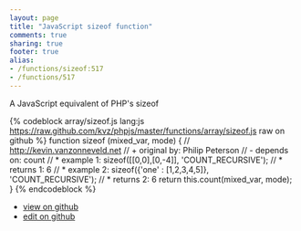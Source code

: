 ```yaml
---
layout: page
title: "JavaScript sizeof function"
comments: true
sharing: true
footer: true
alias:
- /functions/sizeof:517
- /functions/517
---
```

A JavaScript equivalent of PHP's sizeof

{% codeblock array/sizeof.js lang:js https://raw.github.com/kvz/phpjs/master/functions/array/sizeof.js raw on github %}
function sizeof (mixed_var, mode) {
    // http://kevin.vanzonneveld.net
    // +   original by: Philip Peterson
    // -    depends on: count
    // *     example 1: sizeof([[0,0],[0,-4]], 'COUNT_RECURSIVE');
    // *     returns 1: 6
    // *     example 2: sizeof({'one' : [1,2,3,4,5]}, 'COUNT_RECURSIVE');
    // *     returns 2: 6
    return this.count(mixed_var, mode);
}
{% endcodeblock %}

 - [view on github](https://github.com/kvz/phpjs/blob/master/functions/array/sizeof.js)
 - [edit on github](https://github.com/kvz/phpjs/edit/master/functions/array/sizeof.js)
